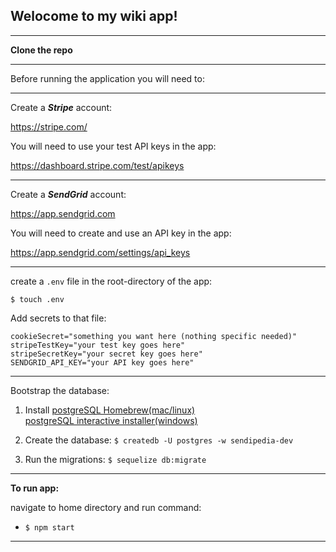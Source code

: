 ## Welocome to my wiki app!

---

__Clone the repo__

---

Before running the application you will need to:  

---

Create a __*Stripe*__ account: 

https://stripe.com/

You will need to use your test API keys in the app:

https://dashboard.stripe.com/test/apikeys

---

Create a __*SendGrid*__ account:

https://app.sendgrid.com

You will need to create and use an API key in the app:

https://app.sendgrid.com/settings/api_keys

---

create a `.env` file in the root-directory of the app:

`$ touch .env`

Add secrets to that file:


`cookieSecret="something you want here (nothing specific needed)"`  
`stripeTestKey="your test key goes here"`  
`stripeSecretKey="your secret key goes here"`  
`SENDGRID_API_KEY="your API key goes here"`  

---

Bootstrap the database:

1. Install [postgreSQL Homebrew(mac/linux)](https://wiki.postgresql.org/wiki/Homebrew)  
[postgreSQL interactive installer(windows)](https://www.postgresql.org/download/windows/)

2. Create the database: `$ createdb -U postgres -w sendipedia-dev`

3. Run the migrations: `$ sequelize db:migrate`

---

__To run app:__

navigate to home directory and run command:

- `$ npm start`

---

